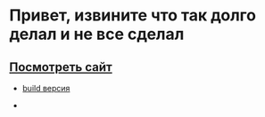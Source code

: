 # Привет, извините что так долго делал и не все сделал 


## [Посмотреть сайт](https://fateevd.github.io/top-bro/index.html)
- [build версия](./built)

- [devob версия]:(./app)


